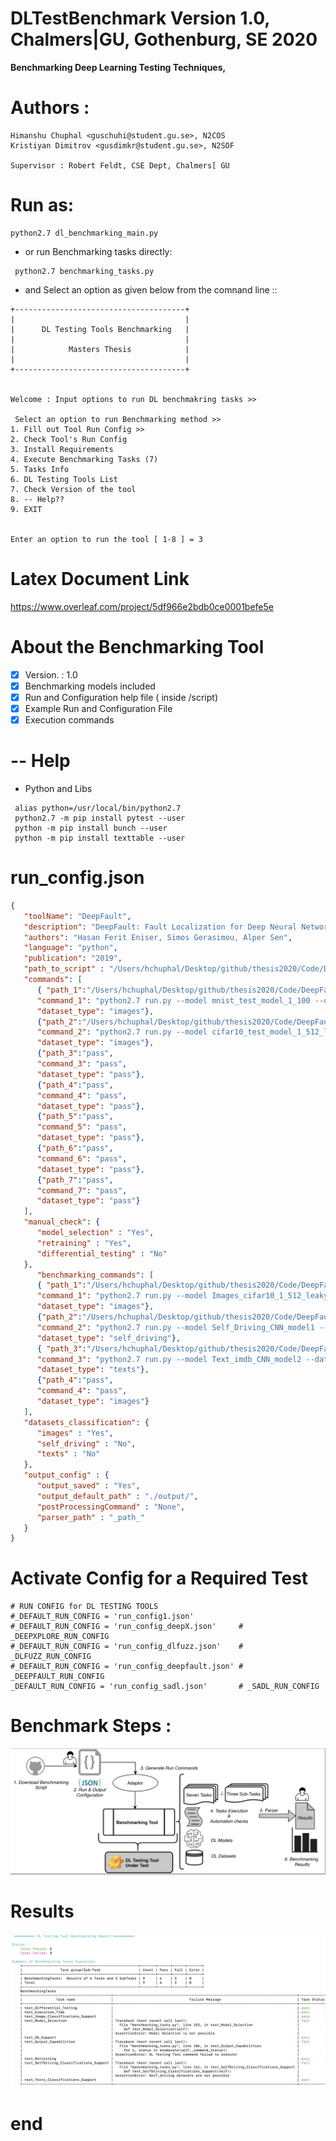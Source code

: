 # DLTestBenchmark Version 1.0, Chalmers|GU, Gothenburg, SE 2020

**Benchmarking Deep Learning Testing Techniques,**

# Authors :
```
Himanshu Chuphal <guschuhi@student.gu.se>, N2COS
Kristiyan Dimitrov <gusdimkr@student.gu.se>, N2SOF

Supervisor : Robert Feldt, CSE Dept, Chalmers[ GU
```

# Run as:
```
python2.7 dl_benchmarking_main.py
```
- or run Benchmarking tasks directly:
```
 python2.7 benchmarking_tasks.py
```
- and Select an option as given below from the comnand line ::

```
+--------------------------------------+
|                                      |
|      DL Testing Tools Benchmarking   |
|                                      |
|            Masters Thesis            |
|                                      |
+--------------------------------------+


Welcome : Input options to run DL benchmakring tasks >>

 Select an option to run Benchmarking method >>
1. Fill out Tool Run Config >>
2. Check Tool's Run Config
3. Install Requirements
4. Execute Benchmarking Tasks (7)
5. Tasks Info
6. DL Testing Tools List
7. Check Version of the tool
8. -- Help??
9. EXIT


Enter an option to run the tool [ 1-8 ] = 3

```

# Latex Document Link

https://www.overleaf.com/project/5df966e2bdb0ce0001befe5e

# About the Benchmarking Tool
- [x] Version. : 1.0
- [x] Benchmarking models included
- [x] Run and Configuration help file ( inside /script)
- [x] Example Run and Configuration File
- [X] Execution commands

# -- Help
- Python and Libs
```
 alias python=/usr/local/bin/python2.7
 python2.7 -m pip install pytest --user
 python -m pip install bunch --user
 python -m pip install texttable --user
 ```
 
# run_config.json
```json
{
   "toolName": "DeepFault",                    
   "description": "DeepFault: Fault Localization for Deep Neural Networks",
   "authors": "Hasan Ferit Eniser, Simos Gerasimou, Alper Sen",
   "language": "python",                       
   "publication": "2019",
   "path_to_script" : "/Users/hchuphal/Desktop/github/thesis2020/Code/DeepFault-master",                    
   "commands": [
      { "path_1":"/Users/hchuphal/Desktop/github/thesis2020/Code/DeepFault-master",
      "command_1": "python2.7 run.py --model mnist_test_model_1_100 --dataset mnist -C 9 --approach tarantula --suspicious_num 10",
      "dataset_type": "images"},
      {"path_2":"/Users/hchuphal/Desktop/github/thesis2020/Code/DeepFault-master",
      "command_2": "python2.7 run.py --model cifar10_test_model_1_512_leaky_relu --dataset cifar10 -C 9 --approach tarantula --suspicious_num 10",
      "dataset_type": "images"},
      {"path_3":"pass",
      "command_3": "pass",
      "dataset_type": "pass"},
      {"path_4":"pass",
      "command_4": "pass",
      "dataset_type": "pass"},
      {"path_5":"pass",
      "command_5": "pass",
      "dataset_type": "pass"},
      {"path_6":"pass",
      "command_6": "pass",
      "dataset_type": "pass"},
      {"path_7":"pass",
      "command_7": "pass",
      "dataset_type": "pass"}
   ],
   "manual_check": {
      "model_selection" : "Yes",
      "retraining" : "Yes",
      "differential_testing" : "No"
   },
      "benchmarking_commands": [
      { "path_1":"/Users/hchuphal/Desktop/github/thesis2020/Code/DeepFault-master",
      "command_1": "python2.7 run.py --model Images_cifar10_1_512_leaky_relu_model1 --dataset cifar10 -C 9 --approach tarantula --suspicious_num 10",
      "dataset_type": "images"},
      {"path_2":"/Users/hchuphal/Desktop/github/thesis2020/Code/DeepFault-master",
      "command_2": "python2.7 run.py --model Self_Driving_CNN_model1 --dataset nvidia -C 9 --approach tarantula --suspicious_num 10",
      "dataset_type": "self_driving"},
      { "path_3":"/Users/hchuphal/Desktop/github/thesis2020/Code/DeepFault-master",
      "command_3": "python2.7 run.py --model Text_imdb_CNN_model2 --dataset imdb -C 9 --approach tarantula --suspicious_num 10",
      "dataset_type": "texts"},
      {"path_4":"pass",
      "command_4": "pass",
      "dataset_type": "images"}
   ],
   "datasets_classification": {
      "images" : "Yes",
      "self_driving" : "No",
      "texts" : "No"
   },
   "output_config" : {
      "output_saved" : "Yes",
      "output_default_path" : "./output/",
      "postProcessingCommand" : "None",
      "parser_path" : "_path_"
   }
}
```
# Activate Config for a Required Test

```
# RUN CONFIG for DL TESTING TOOLS
#_DEFAULT_RUN_CONFIG = 'run_config1.json'
#_DEFAULT_RUN_CONFIG = 'run_config_deepX.json'     # _DEEPXPLORE_RUN_CONFIG
#_DEFAULT_RUN_CONFIG = 'run_config_dlfuzz.json'    # _DLFUZZ_RUN_CONFIG
#_DEFAULT_RUN_CONFIG = 'run_config_deepfault.json' # _DEEPFAULT_RUN_CONFIG
_DEFAULT_RUN_CONFIG = 'run_config_sadl.json'       # _SADL_RUN_CONFIG

```
# Benchmark Steps :
![DL Benchmark Steps](./Scripts/flow.png)

# Results
![DL Benchmark Result Example](./Scripts/results.png)


 # end
